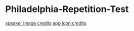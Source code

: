 # Philadelphia-Repetition-Test

[speaker image credits](http://www.flaticon.com/authors/prosymbols)
[app icon credits](http://www.flaticon.com/authors/madebyoliver)
